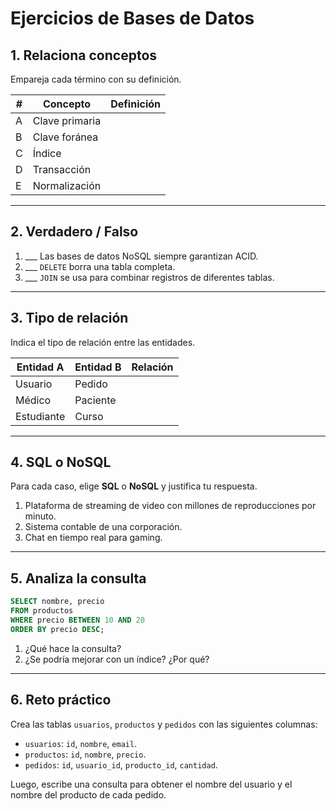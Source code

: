 # Ejercicios de Bases de Datos

## 1. Relaciona conceptos

Empareja cada término con su definición.

| # | Concepto | Definición |
|---|----------|------------|
| A | Clave primaria |  |
| B | Clave foránea |  |
| C | Índice |  |
| D | Transacción |  |
| E | Normalización |  |

---

## 2. Verdadero / Falso

1. ___ Las bases de datos NoSQL siempre garantizan ACID.
2. ___ `DELETE` borra una tabla completa.
3. ___ `JOIN` se usa para combinar registros de diferentes tablas.

---

## 3. Tipo de relación

Indica el tipo de relación entre las entidades.

| Entidad A | Entidad B | Relación |
|-----------|-----------|----------|
| Usuario | Pedido | |
| Médico | Paciente | |
| Estudiante | Curso | |

---

## 4. SQL o NoSQL

Para cada caso, elige **SQL** o **NoSQL** y justifica tu respuesta.

1. Plataforma de streaming de video con millones de reproducciones por minuto.
2. Sistema contable de una corporación.
3. Chat en tiempo real para gaming.

---

## 5. Analiza la consulta

```sql
SELECT nombre, precio
FROM productos
WHERE precio BETWEEN 10 AND 20
ORDER BY precio DESC;
```

1. ¿Qué hace la consulta?
2. ¿Se podría mejorar con un índice? ¿Por qué?

---

## 6. Reto práctico

Crea las tablas `usuarios`, `productos` y `pedidos` con las siguientes columnas:

- `usuarios`: `id`, `nombre`, `email`.
- `productos`: `id`, `nombre`, `precio`.
- `pedidos`: `id`, `usuario_id`, `producto_id`, `cantidad`.

Luego, escribe una consulta para obtener el nombre del usuario y el nombre del producto de cada pedido.
